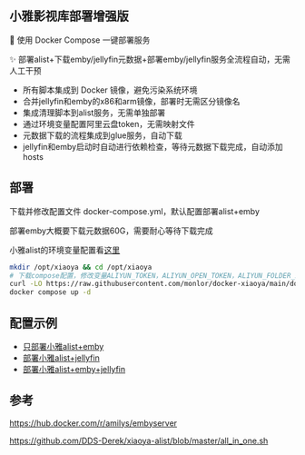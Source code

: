 ## 小雅影视库部署增强版

🚀 使用 Docker Compose 一键部署服务

✨ 部署alist+下载emby/jellyfin元数据+部署emby/jellyfin服务全流程自动，无需人工干预

* 所有脚本集成到 Docker 镜像，避免污染系统环境
* 合并jellyfin和emby的x86和arm镜像，部署时无需区分镜像名
* 集成清理脚本到alist服务，无需单独部署
* 通过环境变量配置阿里云盘token，无需映射文件
* 元数据下载的流程集成到glue服务，自动下载
* jellyfin和emby启动时自动进行依赖检查，等待元数据下载完成，自动添加hosts

## 部署

下载并修改配置文件 docker-compose.yml，默认配置部署alist+emby

部署emby大概要下载元数据60G，需要耐心等待下载完成

小雅alist的环境变量配置看[这里](/alist)

```bash
mkdir /opt/xiaoya && cd /opt/xiaoya
# 下载compose配置，修改变量ALIYUN_TOKEN，ALIYUN_OPEN_TOKEN，ALIYUN_FOLDER_ID
curl -LO https://raw.githubusercontent.com/monlor/docker-xiaoya/main/docker-compose.yml
docker compose up -d
```

## 配置示例

* [只部署小雅alist+emby](/docker-compose-alist.yml)
* [部署小雅alist+jellyfin](/docker-compose-jellyfin.yml)
* [部署小雅alist+emby+jellyfin](/docker-compose-all.yml)

## 参考

https://hub.docker.com/r/amilys/embyserver

https://github.com/DDS-Derek/xiaoya-alist/blob/master/all_in_one.sh